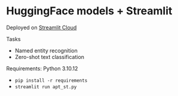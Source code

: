 # HuggingFace models + Streamlit


Deployed on [Streamlit Cloud](https://thoang-huggingface.streamlit.app/)

Tasks
- Named entity recognition
- Zero-shot text classification

Requirements: Python 3.10.12
- ```pip install -r requirements```
- ```streamlit run apt_st.py```
